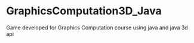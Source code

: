 ﻿# GraphicsComputation3D_Java

Game developed for Graphics Computation course using java and java 3d api 
